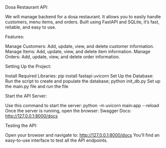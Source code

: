 Dosa Restaurant API:

We will manage backend for a dosa restaurant. It allows you to easily handle customers, menu items, and orders. Built using FastAPI and SQLite, it’s fast, reliable, and easy to use.

Features:

Manage Customers: Add, update, view, and delete customer information.
Manage Items: Add, update, view, and delete item information.
Manage Orders: Add, update, view, and delete order information.

Setting Up the Project:

Install Required Libraries: pip install fastapi uvicorn
Set Up the Database: Run the script to create and populate the database; python init_db.py
Set up the main.py file and run the file

Start the API Server:

Use this command to start the server: python -m uvicorn main:app --reload
Once the server is running, open the browser:
Swagger Docs: http://127.0.0.1:8000/docs

Testing the API:

Open your browser and navigate to: http://127.0.0.1:8000/docs
You’ll find an easy-to-use interface to test all the API endpoints.
